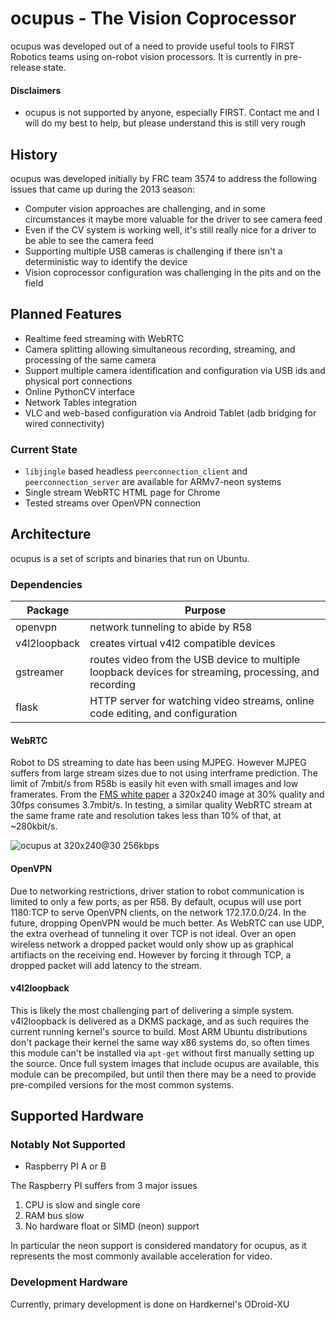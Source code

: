 # ocupus - The Vision Coprocessor
ocupus was developed out of a need to provide useful tools to FIRST Robotics teams using on-robot vision processors. It is currently in pre-release state.

#### Disclaimers

 * ocupus is not supported by anyone, especially FIRST. Contact me and I will do my best to help, but please understand this is still very rough

## History
ocupus was developed initially by FRC team 3574 to address the following issues that came up during the 2013 season:
 
 * Computer vision approaches are challenging, and in some circumstances it maybe more valuable for the driver to see camera feed
 * Even if the CV system is working well, it's still really nice for a driver to be able to see the camera feed
 * Supporting multiple USB cameras is challenging if there isn't a deterministic way to identify the device
 * Vision coprocessor configuration was challenging in the pits and on the field

## Planned Features

 * Realtime feed streaming with WebRTC
 * Camera splitting allowing simultaneous recording, streaming, and processing of the same camera
 * Support multiple camera identification and configuration via USB ids and physical port connections
 * Online PythonCV interface
 * Network Tables integration
 * VLC and web-based configuration via Android Tablet (adb bridging for wired connectivity)

### Current State

 * `libjingle` based headless `peerconnection_client` and `peerconnection_server` are available for ARMv7-neon systems
 * Single stream WebRTC HTML page for Chrome
 * Tested streams over OpenVPN connection

## Architecture

ocupus is a set of scripts and binaries that run on Ubuntu.

### Dependencies

Package | Purpose 
--- | ---
openvpn | network tunneling to abide by R58
v4l2loopback | creates virtual v4l2 compatible devices
gstreamer | routes video from the USB device to multiple loopback devices for streaming, processing, and recording
flask | HTTP server for watching video streams, online code editing, and configuration


#### WebRTC

Robot to DS streaming to date has been using MJPEG. However MJPEG suffers from large stream sizes due to not using interframe prediction. The limit of 7mbit/s from R58b is easily hit even with small images and low framerates. From the [FMS white paper](http://www.usfirst.org/sites/default/files/uploadedFiles/Robotics_Programs/FRC/Game_and_Season__Info/2013/FMSWhitePaper_RevA.pdf) a 320x240 image at 30% quality and 30fps consumes 3.7mbit/s. In testing, a similar quality WebRTC stream at the same frame rate and resolution takes less than 10% of that, at ~280kbit/s.

 ![ocupus at 320x240@30 256kbps](https://raw2.github.com/hackcasual/ocupus/master/static/ocupus.png "Example")

#### OpenVPN

Due to networking restrictions, driver station to robot communication is limited to only a few ports, as per R58. By default, ocupus will use port 1180:TCP to serve OpenVPN clients, on the network 172.17.0.0/24. In the future, dropping OpenVPN would be much better. As WebRTC can use UDP, the extra overhead of tunneling it over TCP is not ideal. Over an open wireless network a dropped packet would only show up as graphical artifiacts on the receiving end. However by forcing it through TCP, a dropped packet will add latency to the stream.

#### v4l2loopback

This is likely the most challenging part of delivering a simple system. v4l2loopback is delivered as a DKMS package, and as such requires the current running kernel's source to build. Most ARM Ubuntu distributions don't package their kernel the same way x86 systems do, so often times this module can't be installed via `apt-get` without first manually setting up the source. Once full system images that include ocupus are available, this module can be precompiled, but until then there may be a need to provide pre-compiled versions for the most common systems.

## Supported Hardware
### Notably Not Supported
 * Raspberry PI A or B

The Raspberry PI suffers from 3 major issues
 1. CPU is slow and single core
 2. RAM bus slow
 3. No hardware float or SIMD (neon) support

In particular the neon support is considered mandatory for ocupus, as it represents the most commonly available acceleration for video.

### Development Hardware
Currently, primary development is done on Hardkernel's ODroid-XU
